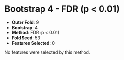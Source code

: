 # Bootstrap 4 - FDR (p < 0.01)

- **Outer Fold**: 9
- **Bootstrap**: 4
- **Method**: FDR (p < 0.01)
- **Fold Seed**: 53
- **Features Selected**: 0

No features were selected by this method.
